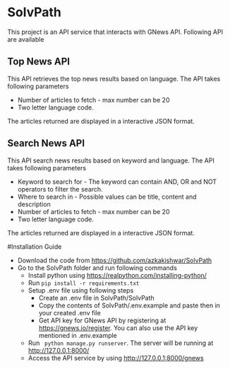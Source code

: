 # SolvPath
This project is an API service that interacts with GNews API.
Following API are available 

## Top News API
This API retrieves the top news results based on language. The API takes following parameters
* Number of articles to fetch -  max number can be 20
* Two letter language code. 

The articles returned are displayed in a interactive JSON format.


## Search News API
This API search news results based on keyword and language. The API takes following parameters
* Keyword to search for - The keyword can contain AND, OR and NOT operators to filter the search.
* Where to search in - Possible values can be title, content and  description
* Number of articles to fetch -  max number can be 20
* Two letter language code. 

The articles returned are displayed in a interactive JSON format.


#Installation Guide
* Download the code from https://github.com/azkakishwar/SolvPath
* Go to the SolvPath folder and run following commands
  * Install python using https://realpython.com/installing-python/
  * Run ```pip install -r requirements.txt  ```
  * Setup .env file using following steps
    * Create an .env file in SolvPath/SolvPath
    * Copy the contents of SolvPath/.env.example and paste then in your created .env file
    * Get API key for GNews API by registering at https://gnews.io/register. You can also use the API key mentioned in .env.example
  * Run ``` python manage.py runserver```. The server will be running at http://127.0.0.1:8000/
  * Access the API service by using http://127.0.0.1:8000/gnews 

    

